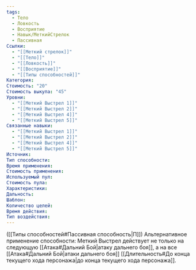 ```yaml
---
tags:
  - Тело
  - Ловкость
  - Восприятие
  - Навык/МеткийСтрелок
  - Пассивная
Ссылки:
  - "[[Меткий стрелок]]"
  - "[[Тело]]"
  - "[[Ловкость]]"
  - "[[Восприятие]]"
  - "[[Типы способностей]]"
Категория: 
Стоимость: "20"
Стоимость выкупа: "45"
Уровни:
  - "[[Меткий Выстрел 1]]"
  - "[[Меткий Выстрел 2]]"
  - "[[Меткий Выстрел 4]]"
  - "[[Меткий Выстрел 5]]"
Связанные навыки:
  - "[[Меткий Выстрел 1]]"
  - "[[Меткий Выстрел 2]]"
  - "[[Меткий Выстрел 4]]"
  - "[[Меткий Выстрел 5]]"
Источник:
Тип способности:
Время применения:
Стоимость применения:
Используемый пул:
Стоимость пула:
Характеристики:
Дальность:
Шаблон:
Количество целей:
Время действия:
Тип воздействия:
---
```

([[Типы способностей#Пассивная способность|П]]) Альтернативное применение способности: Меткий Выстрел действует не только на следующую [[Атака#Дальний Бой|атаку дальнего боя]], а на все [[Атака#Дальний Бой|атаки дальнего боя]] [[Длительность#До конца текущего хода персонажа|до конца текущего хода персонажа]]. 